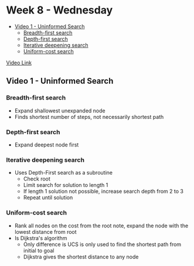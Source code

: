 # Week 8 - Wednesday

<!-- vim-markdown-toc GFM -->

* [Video 1 - Uninformed Search](#video-1---uninformed-search)
    * [Breadth-first search](#breadth-first-search)
    * [Depth-first search](#depth-first-search)
    * [Iterative deepening search](#iterative-deepening-search)
    * [Uniform-cost search](#uniform-cost-search)

<!-- vim-markdown-toc -->

[Video Link](https://csus.instructure.com/courses/80081/pages/wednesday-of-week-8?module_item_id=3577459)

## Video 1 - Uninformed Search


### Breadth-first search

- Expand shallowest unexpanded node
- Finds shortest number of steps, not necessarily shortest path

### Depth-first search

- Expand deepest node first

### Iterative deepening search

- Uses Depth-First search as a subroutine
    - Check root
    - Limit search for solution to length 1
    - If length 1 solution not possible, increase search depth from 2 to 3
    - Repeat until solution

### Uniform-cost search

- Rank all nodes on the cost from the root note, expand the node with the lowest distance from root
- Is Dijkstra's algorithm
    - Only difference is UCS is only used to find the shortest path from initial to goal
    - Dijkstra gives the shortest distance to any node


